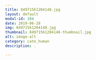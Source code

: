 ```yaml
---
title: 84971561204148.jpg
layout: default
modal-id: 104
date: 2019-06-28
img: 84971561204148.jpg
thumbnail: 84971561204148-thumbnail.jpg
alt: image-alt
category: cate_human
description: .

---
```


